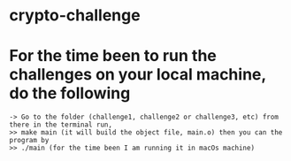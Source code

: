 # crypto-challenge

# For the time been to run the challenges on your local machine, do the following
    -> Go to the folder (challenge1, challenge2 or challenge3, etc) from there in the terminal run,
    >> make main (it will build the object file, main.o) then you can the program by
    >> ./main (for the time been I am running it in macOs machine)
    
    
